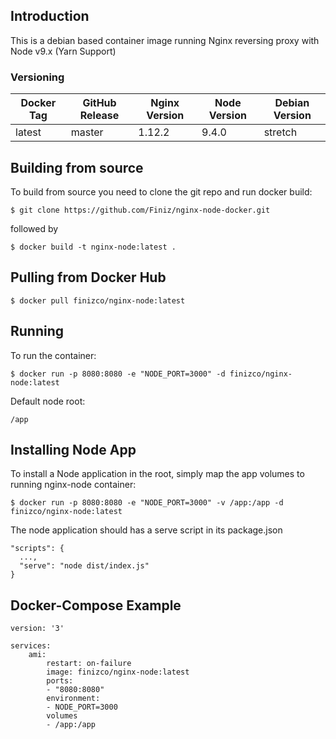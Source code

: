## Introduction
This is a debian based container image running Nginx reversing proxy with Node v9.x (Yarn Support)

### Versioning
| Docker Tag | GitHub Release | Nginx Version | Node Version | Debian Version |
|-----|-------|-----|--------|--------|
| latest | master | 1.12.2 | 9.4.0 | stretch |

## Building from source
To build from source you need to clone the git repo and run docker build:
```
$ git clone https://github.com/Finiz/nginx-node-docker.git
```

followed by
```
$ docker build -t nginx-node:latest .
```

## Pulling from Docker Hub
```
$ docker pull finizco/nginx-node:latest
```

## Running
To run the container:
```
$ docker run -p 8080:8080 -e "NODE_PORT=3000" -d finizco/nginx-node:latest
```

Default node root:
```
/app
```

## Installing Node App
To install a Node application in the root, simply map the app volumes to running nginx-node container:

```
$ docker run -p 8080:8080 -e "NODE_PORT=3000" -v /app:/app -d finizco/nginx-node:latest
```

The node application should has a serve script in its package.json

```
"scripts": {
  ...,
  "serve": "node dist/index.js"
}
```

## Docker-Compose Example

```
version: '3'

services:
    ami:
        restart: on-failure
        image: finizco/nginx-node:latest
        ports:
        - "8080:8080"
        environment:
        - NODE_PORT=3000
        volumes
        - /app:/app
```
